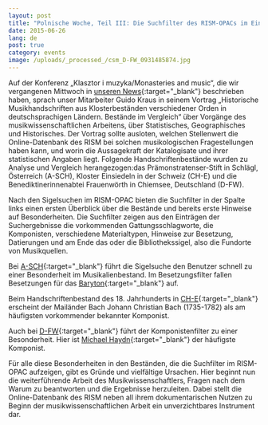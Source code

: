 ```yaml
---
layout: post
title: "Polnische Woche, Teil III: Die Suchfilter des RISM-OPACs im Einsatz bei Klosterbeständen"
date: 2015-06-26
lang: de
post: true
category: events
image: /uploads/_processed_/csm_D-FW_0931485874.jpg
---
```



Auf der Konferenz „Klasztor i muzyka/Monasteries and music“, die wir vergangenen Mittwoch in [unseren News](/events/2015/06/24/polish-week-part-ii-the-klasztor-i-muzyka-.html){:target="_blank"} beschrieben haben, sprach unser Mitarbeiter Guido Kraus in seinem Vortrag „Historische Musikhandschriften aus Klosterbeständen verschiedener Orden in deutschsprachigen Ländern. Bestände im Vergleich“ über Vorgänge des musikwissenschaftlichen Arbeitens, über Statistisches, Geographisches und Historisches. Der Vortrag sollte ausloten, welchen Stellenwert die Online-Datenbank des RISM bei solchen musikologischen Fragestellungen haben kann, und worin die Aussagekraft der Katalogisate und ihrer statistischen Angaben liegt. Folgende Handschriftenbestände wurden zu Analyse und Vergleich herangezogen:das Prämonstratenser-Stift in Schlägl, Österreich (A-SCH), Kloster Einsiedeln in der Schweiz (CH-E) und die Benediktinerinnenabtei Frauenwörth in Chiemsee, Deutschland (D-FW).



Nach den Sigelsuchen im RISM-OPAC bieten die Suchfilter in der Spalte links einen ersten Überblick über die Bestände und bereits erste Hinweise auf Besonderheiten. Die Suchfilter zeigen aus den Einträgen der Suchergebnisse die vorkommenden Gattungsschlagworte, die Komponisten, verschiedene Materialtypen, Hinweise zur Besetzung, Datierungen und am Ende das oder die Bibliothekssigel, also die Fundorte von Musikquellen.

Bei [A-SCH](https://opac.rism.info/search?View=rism&siglum=A-SCH){:target="_blank"} führt die Sigelsuche den Benutzer schnell zu einer Besonderheit im Musikalienbestand. Im Besetzungsfilter fallen Besetzungen für das [Baryton](https://opac.rism.info/search?View=rism&q=baryton){:target="_blank"} auf.

Beim Handschriftenbestand des 18. Jahrhunderts in [CH-E](https://opac.rism.info/search?View=rism&siglum=CH-E){:target="_blank"} erscheint der Mailänder Bach Johann Christian Bach (1735-1782) als am häufigsten vorkommender bekannter Komponist.

Auch bei [D-FW](https://opac.rism.info/search?View=rism&siglum=D-FW){:target="_blank"} führt der Komponistenfilter zu einer Besonderheit. Hier ist [Michael Haydn](https://opac.rism.info/search?View=rism&author=Michael+Haydn){:target="_blank"} der häufigste Komponist.

Für alle diese Besonderheiten in den Beständen, die die Suchfilter im RISM-OPAC aufzeigen, gibt es Gründe und vielfältige Ursachen. Hier beginnt nun die weiterführende Arbeit des Musikwissenschaftlers, Fragen nach dem Warum zu beantworten und die Ergebnisse herzuleiten. Dabei stellt die Online-Datenbank des RISM neben all ihrem dokumentarischen Nutzen zu Beginn der musikwissenschaftlichen Arbeit ein unverzichtbares Instrument dar.









<script type="text/javascript">var switchTo5x=true;</script><script type="text/javascript" src="http://w.sharethis.com/button/buttons.js"></script><script type="text/javascript">stLight.options({publisher: "9b601438-1ce1-49d8-bfd7-9cff5df54c17", doNotHash: false, doNotCopy: false, hashAddressBar: false});</script>